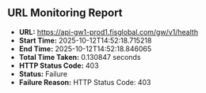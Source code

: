 ## URL Monitoring Report

- **URL:** https://api-gw1-prod1.fisglobal.com/gw/v1/health
- **Start Time:** 2025-10-12T14:52:18.715218
- **End Time:** 2025-10-12T14:52:18.846065
- **Total Time Taken:** 0.130847 seconds
- **HTTP Status Code:** 403
- **Status:** Failure
- **Failure Reason:** HTTP Status Code: 403
